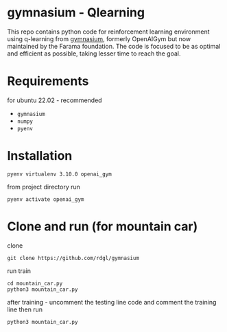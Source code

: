 # gymnasium - Qlearning

This repo contains python code for reinforcement learning environment using q-learning from [gymnasium](https://gymnasium.farama.org/index.html), formerly OpenAIGym but now maintained by the Farama foundation. The code is focused to be as optimal and efficient as possible, taking lesser time to reach the goal. 

#  Requirements
for ubuntu 22.02 - recommended
- `gymnasium`
- `numpy`
- `pyenv`

#  Installation

```
pyenv virtualenv 3.10.0 openai_gym
```
from project directory run 
```
pyenv activate openai_gym
```

#  Clone and run (for mountain car)

clone
```
git clone https://github.com/rdgl/gymnasium
```

run
train
```
cd mountain_car.py
python3 mountain_car.py
```

after training - uncomment the testing line code and comment the training line then run
```
python3 mountain_car.py
```
